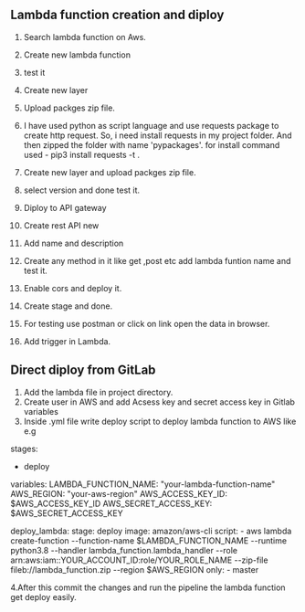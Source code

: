 ## Lambda function creation and diploy ##

1. Search lambda function on Aws.
2. Create new lambda function
3. test it
4. Create new layer
5. Upload packges zip file.
6. I have used python as script language and use requests package to create http request. 
   So, i need install requests in my project folder. And then zipped the folder with name 'pypackages'.
   for install command used - pip3 install requests -t .

7. Create new layer and upload packges zip file.
8. select version and done test it.
9. Diploy to API gateway 
10. Create rest API new
11. Add name and description
12. Create any method in it like get ,post etc add lambda funtion name and test it.
13. Enable cors and deploy it.
14. Create stage and done.
15. For testing use postman or click on link open the data in browser.
16. Add trigger in Lambda.

## Direct diploy from GitLab 

1. Add the lambda file in project directory.
2. Create user in AWS and add Acsess key and secret access key in Gitlab variables
3. Inside .yml file write deploy script to deploy lambda function to AWS like
e.g

stages:
  - deploy

variables:
  LAMBDA_FUNCTION_NAME: "your-lambda-function-name"
  AWS_REGION: "your-aws-region"
  AWS_ACCESS_KEY_ID: $AWS_ACCESS_KEY_ID
  AWS_SECRET_ACCESS_KEY: $AWS_SECRET_ACCESS_KEY

deploy_lambda:
  stage: deploy
  image: amazon/aws-cli
  script:
    - aws lambda create-function --function-name $LAMBDA_FUNCTION_NAME --runtime python3.8 --handler lambda_function.lambda_handler --role arn:aws:iam::YOUR_ACCOUNT_ID:role/YOUR_ROLE_NAME --zip-file fileb://lambda_function.zip --region $AWS_REGION
  only:
    - master

4.After this commit the changes and run the pipeline the lambda function get deploy easily.